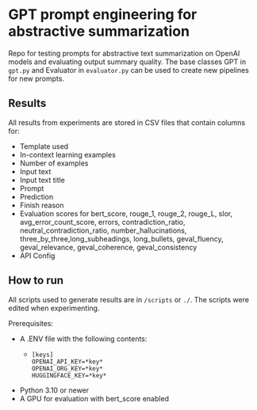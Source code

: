 # GPT prompt engineering for abstractive summarization
Repo for testing prompts for abstractive text summarization on OpenAI models and evaluating output summary quality. The base
classes GPT in `gpt.py` and Evaluator in `evaluator.py` can be used to create new pipelines for new prompts. 

## Results 
All results from experiments are stored in CSV files that contain columns for:
- Template used
- In-context learning examples
- Number of examples
- Input text
- Input text title
- Prompt
- Prediction
- Finish reason
- Evaluation scores for bert_score, rouge_1, rouge_2, rouge_L, slor, avg_error_count_score, errors, contradiction_ratio, neutral_contradiction_ratio, number_hallucinations, three_by_three,long_subheadings, long_bullets, geval_fluency, geval_relevance, geval_coherence, geval_consistency
- API Config


## How to run
All scripts used to generate results are in `/scripts` or `./`. The scripts were edited when experimenting.

Prerequisites:
- A .ENV file with the following contents:
  - ```
    [keys]
    OPENAI_API_KEY=*key*
    OPENAI_ORG_KEY=*key*
    HUGGINGFACE_KEY=*key*
- Python 3.10 or newer
- A GPU for evaluation with bert_score enabled
